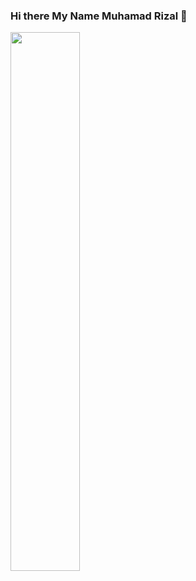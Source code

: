 ### Hi there My Name Muhamad Rizal 👋

<img align="let" width="47%" src="https://github-readme-stats.vercel.app/api?username=Rizal&show_icons=true&theme=radical" />

